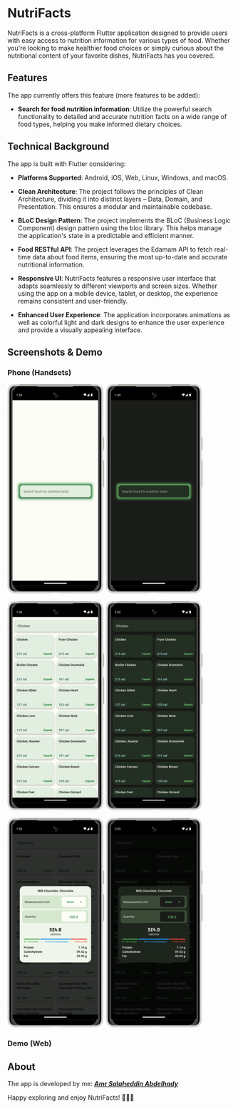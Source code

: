 # NutriFacts
NutriFacts is a cross-platform Flutter application designed to provide users with easy access to nutrition information for various types of food. Whether you're looking to make healthier food choices or simply curious about the nutritional content of your favorite dishes, NutriFacts has you covered.

## Features
The app currently offers this feature (more features to be added):
- **Search for food nutrition information**: Utilize the powerful search functionality to detailed and accurate nutrition facts on a wide range of food types, helping you make informed dietary choices. 

## Technical Background
The app is built with Flutter considering:

- **Platforms Supported**: Android, iOS, Web, Linux, Windows, and macOS.

- **Clean Architecture**: The project follows the principles of Clean Architecture, dividing it into distinct layers – Data, Domain, and Presentation. This ensures a modular and maintainable codebase.

- **BLoC Design Pattern**: The project implements the BLoC (Business Logic Component) design pattern using the bloc library. This helps manage the application's state in a predictable and efficient manner.

- **Food RESTful API**: The project leverages the Edamam API to fetch real-time data about food items, ensuring the most up-to-date and accurate nutritional information.

- **Responsive UI**: NutriFacts features a responsive user interface that adapts seamlessly to different viewports and screen sizes. Whether using the app on a mobile device, tablet, or desktop, the experience remains consistent and user-friendly.

- **Enhanced User Experience**: The application incorporates animations as well as colorful light and dark designs to enhance the user experience and provide a visually appealing interface.

## Screenshots & Demo
### Phone (Handsets)
<img src="screenshots/framed/phone_main_page_light_framed.png" width="217" height="470"> <img src="screenshots/framed/phone_main_page_dark_framed.png" width="217" height="470">

<img src="screenshots/framed/phone_food_list_light_framed.png" width="217" height="470"> <img src="screenshots/framed/phone_food_list_dark_framed.png" width="217" height="470">

<img src="screenshots/framed/phone_nutrition_facts_light_framed.png" width="217" height="470"> <img src="screenshots/framed/phone_nutrition_facts_dark_framed.png" width="217" height="470">

### Demo (Web)
[](https://github.com/amrsalah3/NutriFacts/assets/52531091/3428437c-07ce-4873-a3a1-0ba4705bdc0d)

## About
The app is developed by me: [_**Amr Salaheddin Abdelhady**_](https://www.linkedin.com/in/amrsalah3)

Happy exploring and enjoy NutriFacts! 🥦🍎🥑

